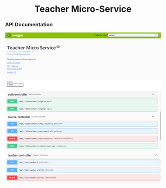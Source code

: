 <h1 align="center">Teacher Micro-Service</h1>


<h3>API Documentation</h3>

![API Documentation](./images/t1.png)
![API Documentation](./images/tt2.png)
![API Documentation](./images/tt3.png)